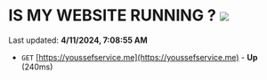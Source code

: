 # IS MY WEBSITE RUNNING ? [![](https://img.shields.io/static/v1?label=Sponsor&message=%E2%9D%A4&logo=GitHub&color=%23fe8e86)](https://github.com/sponsors/<username>)

Last updated: **4/11/2024, 7:08:55 AM**

- `GET` [https://youssefservice.me](https://youssefservice.me) - **Up** (240ms)
